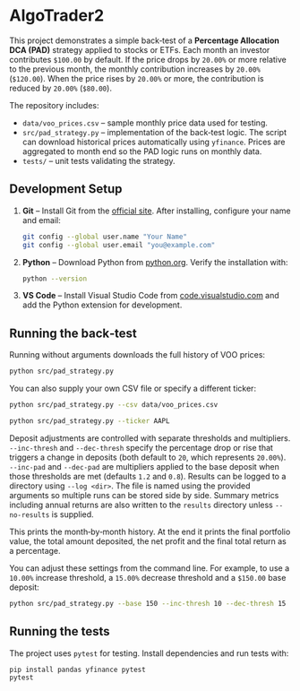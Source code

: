 # AlgoTrader2

This project demonstrates a simple back‑test of a **Percentage Allocation DCA (PAD)**
strategy applied to stocks or ETFs. Each month an investor contributes `$100.00` by
default. If the price drops by `20.00%` or more relative to the previous month, the
monthly contribution increases by `20.00%` (`$120.00`). When the price rises by
`20.00%` or more, the contribution is reduced by `20.00%` (`$80.00`).

The repository includes:

- `data/voo_prices.csv` – sample monthly price data used for testing.
- `src/pad_strategy.py` – implementation of the back‑test logic. The script can
  download historical prices automatically using `yfinance`. Prices are
  aggregated to month end so the PAD logic runs on monthly data.
- `tests/` – unit tests validating the strategy.

## Development Setup

1. **Git** – Install Git from the [official site](https://git-scm.com/book/en/v2/Getting-Started-Installing-Git). After installing, configure your name and email:

   ```bash
   git config --global user.name "Your Name"
   git config --global user.email "you@example.com"
   ```

2. **Python** – Download Python from [python.org](https://www.python.org/downloads/). Verify the installation with:

   ```bash
   python --version
   ```

3. **VS Code** – Install Visual Studio Code from [code.visualstudio.com](https://code.visualstudio.com/) and add the Python extension for development.

## Running the back‑test


Running without arguments downloads the full history of VOO prices:

```bash
python src/pad_strategy.py
```

You can also supply your own CSV file or specify a different ticker:

```bash
python src/pad_strategy.py --csv data/voo_prices.csv

python src/pad_strategy.py --ticker AAPL
```

Deposit adjustments are controlled with separate thresholds and multipliers.
`--inc-thresh` and `--dec-thresh` specify the percentage drop or rise that
triggers a change in deposits (both default to `20`, which represents
`20.00%`). `--inc-pad` and `--dec-pad` are multipliers applied to the base
deposit when those thresholds are met (defaults `1.2` and `0.8`).
Results can be logged to a directory using `--log <dir>`. The file is named
using the provided arguments so multiple runs can be stored side by side.
Summary metrics including annual returns are also written to the `results`
directory unless `--no-results` is supplied.

This prints the month‑by‑month history. At the end it prints the final
portfolio value, the total amount deposited, the net profit and the final
total return as a percentage.

You can adjust these settings from the command line. For example, to use a
`10.00%` increase threshold, a `15.00%` decrease threshold and a `$150.00` base
deposit:

```bash
python src/pad_strategy.py --base 150 --inc-thresh 10 --dec-thresh 15
```

## Running the tests

The project uses `pytest` for testing. Install dependencies and run tests with:

```bash
pip install pandas yfinance pytest
pytest
```
